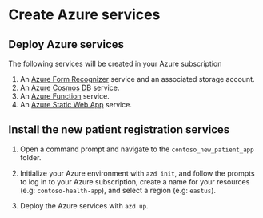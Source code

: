 # Create Azure services

## Deploy Azure services

The following services will be created in your Azure subscription

1. An [Azure Form Recognizer](https://azure.microsoft.com/services/form-recognizer?WT.mc_id=aiml-77396-cxa) service and an associated storage account.
1. An [Azure Cosmos DB](https://learn.microsoft.com/azure/cosmos-db/introduction?WT.mc_id=aiml-77396-cxa) service.
1. An [Azure Function](https://learn.microsoft.com/azure/azure-functions/?WT.mc_id=aiml-77396-cxa) service.
1. An [Azure Static Web App](https://azure.microsoft.com/services/app-service/static/?WT.mc_id=aiml-77396-cxa) service.

## Install the new patient registration services

1. Open a command prompt and navigate to the `contoso_new_patient_app` folder.

1. Initialize your Azure environment with `azd init`, and follow the prompts to log in to your Azure subscription, create a name for your resources (e.g: `contoso-health-app`), and select a region (e.g: `eastus`).

1. Deploy the Azure services with `azd up`.
